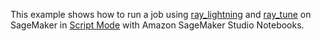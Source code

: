 This example shows how to run a job using [ray_lightning](https://github.com/ray-project/ray_lightning) and [ray_tune](https://docs.ray.io/en/latest/tune/index.html) on SageMaker in [Script Mode](https://sagemaker-examples.readthedocs.io/en/latest/sagemaker-script-mode/sagemaker-script-mode.html) with Amazon SageMaker Studio Notebooks.
